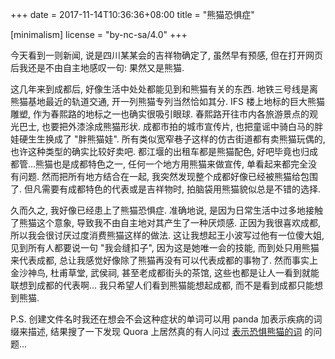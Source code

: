+++
date = 2017-11-14T10:36:36+08:00
title = "熊猫恐惧症"

[minimalism]
    license = "by-nc-sa/4.0"
+++

今天看到一则新闻, 说是四川某某会的吉祥物确定了, 虽然早有预感,
但在打开网页后我还是不由自主地感叹一句: 果然又是熊猫.
<!--more-->

这几年来到成都后, 好像生活中处处都能见到和熊猫有关的东西. 地铁三号线是离熊猫基地最近的轨道交通,
开一列熊猫专列当然恰如其分. IFS 楼上地标的巨大熊猫雕塑, 作为春熙路的地标之一也确实很吸引眼球.
春熙路开往市内各旅游景点的观光巴士, 也要把外漆涂成熊猫形状.
成都市拍的城市宣传片, 也把童谣中骑白马的胖娃硬生生换成了 "胖熊猫娃".
所有类似宽窄巷子这样的仿古街道都有卖熊猫玩偶的, 也许这种类型的确实比较好卖吧.
都江堰的出租车都是熊猫配色, 好吧毕竟也归成都管...熊猫也是成都特色之一,
任何一个地方用熊猫来做宣传, 单看起来都完全没有问题. 然而把所有地方结合在一起,
我突然发现整个成都好像已经被熊猫给包围了. 但凡需要有成都特色的代表或是吉祥物时,
拍脑袋用熊猫貌似总是不错的选择.

久而久之, 我好像已经患上了熊猫恐惧症. 准确地说, 是因为日常生活中过多地接触了熊猫这个意象,
导致我不由自主地对其产生了一种厌烦感. 正因为我很喜欢成都, 所以我会很讨厌过度消费熊猫这样的做法.
这让我想起王小波写过他有一位傻大姐, 见到所有人都要说一句 "我会缝扣子",
因为这是她唯一会的技能, 而到处只用熊猫来代表成都, 总让我感觉好像除了熊猫再没有可以代表成都的事物了.
然而事实上金沙神鸟, 杜甫草堂, 武侯祠, 甚至老成都街头的茶馆, 这些也都是让人一看到就能联想到成都的代表啊...
我只希望人们看到熊猫能想起成都, 而不是看到成都只能想到熊猫.

P.S. 创建文件名时我还在想会不会这种症状的单词可以用 panda 加表示疾病的词缀来描述,
结果搜了一下发现 Quora 上居然真的有人问过 [表示恐惧熊猫的词](https://www.quora.com/What-word-means-fear-of-pandas)
的问题...
